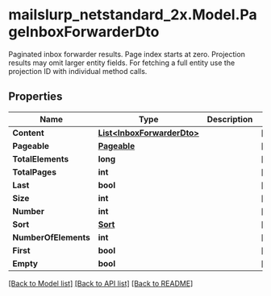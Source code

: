 # mailslurp_netstandard_2x.Model.PageInboxForwarderDto
Paginated inbox forwarder results. Page index starts at zero. Projection results may omit larger entity fields. For fetching a full entity use the projection ID with individual method calls.

## Properties

Name | Type | Description | Notes
------------ | ------------- | ------------- | -------------
**Content** | [**List&lt;InboxForwarderDto&gt;**](InboxForwarderDto) |  | [optional] 
**Pageable** | [**Pageable**](Pageable) |  | [optional] 
**TotalElements** | **long** |  | [optional] 
**TotalPages** | **int** |  | [optional] 
**Last** | **bool** |  | [optional] 
**Size** | **int** |  | [optional] 
**Number** | **int** |  | [optional] 
**Sort** | [**Sort**](Sort) |  | [optional] 
**NumberOfElements** | **int** |  | [optional] 
**First** | **bool** |  | [optional] 
**Empty** | **bool** |  | [optional] 

[[Back to Model list]](../README#documentation-for-models) [[Back to API list]](../README#documentation-for-api-endpoints) [[Back to README]](../README)


